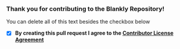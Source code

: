 ### Thank you for contributing to the Blankly Repository!

You can delete all of this text besides the checkbox below

- [x] **By creating this pull request I agree to the [Contributor License Agreement](https://firebasestorage.googleapis.com/v0/b/blankly-6ada5.appspot.com/o/Blankly%20CLA.pdf?alt=media&token=19aa39fe-1da7-48f6-ac0a-a9c6654fda3b)**
